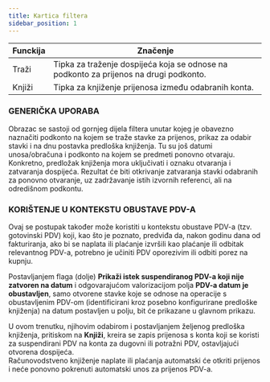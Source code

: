 ```yaml
---
title: Kartica filtera
sidebar_position: 1
---
```


| Funckija | Značenje |
| --- | --- |
| Traži | Tipka za traženje dospijeća koja se odnose na podkonto za prijenos na drugi podkonto.|
| Knjiži | Tipka za knjiženje prijenosa između odabranih konta. |

### GENERIČKA UPORABA

Obrazac se sastoji od gornjeg dijela filtera unutar kojeg je obavezno naznačiti podkonto na kojem se traže stavke za prijenos, prikaz za odabir stavki i na dnu postavka predloška knjiženja. Tu su još datumi unosa/obračuna i podkonto na kojem se predmeti ponovno otvaraju. Konkretno, predložak knjiženja mora uključivati i oznaku otvaranja i zatvaranja dospijeća. Rezultat će biti otkrivanje zatvaranja stavki odabranih za ponovno otvaranje, uz zadržavanje istih izvornih referenci, ali na odredišnom podkontu.


### KORIŠTENJE U KONTEKSTU OBUSTAVE PDV-A  
Ovaj se postupak također može koristiti u kontekstu obustave PDV-a (tzv. gotovinski PDV) koji, kao što je poznato, predviđa da, nakon godinu dana od fakturiranja, ako bi se naplata ili plaćanje izvršili kao plaćanje ili odbitak relevantnog PDV-a, potrebno je učiniti PDV oporezivim ili odbiti porez na kupnju.  

Postavljanjem flaga (dolje) **Prikaži istek suspendiranog PDV-a koji nije zatvoren na datum** i odgovarajućom valorizacijom polja  **PDV-a datum je obustavljen**, samo otvorene stavke koje se odnose na operacije s obustavljenim PDV-om (identificirani kroz posebno konfigurirane predloške knjiženja) na datum postavljen u polju, bit će prikazane u glavnom prikazu.

U ovom trenutku, njihovim odabirom i postavljanjem željenog predloška knjiženja, pritiskom na **Knjiži**, kreira se zapis prijenosa s konta koji se koristi za suspendirani PDV na konta za dugovni ili potražni PDV, ostavljajući otvorena dospijeća.   
Računovodstveno knjiženje naplate ili plaćanja automatski će otkriti prijenos i neće ponovno pokrenuti automatski unos za prijenos PDV-a.  





